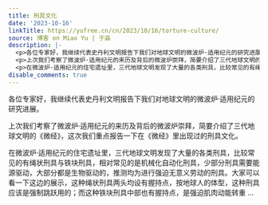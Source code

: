 ```yaml
---
title: 刑具文化
date: '2023-10-16'
linkTitle: https://yufree.cn/cn/2023/10/16/torture-culture/
source: 博客 on Miao Yu | 于淼
description: |-
  <p>各位专家好，我继续代表史丹利文明报告下我们对地球文明的微波炉·适用纪元的研究进展。</p>
  <p>上次我们考察了微波炉·适用纪元的来历及背后的微波炉崇拜，简要介绍了三代地球文明的《微经》，这次我们重点报告一下在《微经》里出现过的刑具文化。</p>
  <p>在微波炉·适用纪元的住宅遗址里，三代地球文明发现了大量的各类刑具，比较常见的有绳状刑具与铁块刑具，相对常见的是机械化自动化刑具，少部分刑具需要能源驱动，大部分都是生物驱动的，推测均为进行强迫无意义劳动的刑具。大家可以看一下这边的展示，这种绳状刑具两头均设有握持点，按地球人的体型，这种刑具应该是强制跳跃用的；而这种铁块刑具中部也有握持点，是强迫肌肉动能转重 ...
disable_comments: true
---
```

<p>各位专家好，我继续代表史丹利文明报告下我们对地球文明的微波炉·适用纪元的研究进展。</p>
<p>上次我们考察了微波炉·适用纪元的来历及背后的微波炉崇拜，简要介绍了三代地球文明的《微经》，这次我们重点报告一下在《微经》里出现过的刑具文化。</p>
<p>在微波炉·适用纪元的住宅遗址里，三代地球文明发现了大量的各类刑具，比较常见的有绳状刑具与铁块刑具，相对常见的是机械化自动化刑具，少部分刑具需要能源驱动，大部分都是生物驱动的，推测均为进行强迫无意义劳动的刑具。大家可以看一下这边的展示，这种绳状刑具两头均设有握持点，按地球人的体型，这种刑具应该是强制跳跃用的；而这种铁块刑具中部也有握持点，是强迫肌肉动能转重 ...